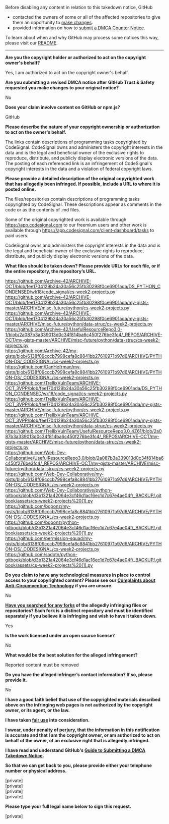Before disabling any content in relation to this takedown notice, GitHub
- contacted the owners of some or all of the affected repositories to give them an opportunity to [make changes](https://docs.github.com/en/github/site-policy/dmca-takedown-policy#a-how-does-this-actually-work).
- provided information on how to [submit a DMCA Counter Notice](https://docs.github.com/en/articles/guide-to-submitting-a-dmca-counter-notice).

To learn about when and why GitHub may process some notices this way, please visit our [README](https://github.com/github/dmca/blob/master/README.md#anatomy-of-a-takedown-notice).

---

**Are you the copyright holder or authorized to act on the copyright owner's behalf?**  
  
Yes, I am authorized to act on the copyright owner's behalf.  
  
**Are you submitting a revised DMCA notice after GitHub Trust & Safety requested you make changes to your original notice?**  
  
No  
  
**Does your claim involve content on GitHub or npm.js?**  
  
GitHub  
  
**Please describe the nature of your copyright ownership or authorization to act on the owner's behalf.**  
  
The links contain descriptions of programming tasks copyrighted by CodeSignal. CodeSignal owns and administers the copyright interests in the data and is the legal and beneficial owner of the exclusive rights to reproduce, distribute, and publicly display electronic versions of the data. The posting of each referenced link is an infringement of CodeSignal's copyright interests in the data and a violation of federal copyright laws.  
  
**Please provide a detailed description of the original copyrighted work that has allegedly been infringed. If possible, include a URL to where it is posted online.**  
  
The files/repositories contain descriptions of programming tasks copyrighted by CodeSignal. These descriptions appear as comments in the code or as the contents of .md files.  
  
Some of the original copyrighted work is available through https://app.codesignal.com to our freemium users and other work is available through https://app.codesignal.com/client-dashboard/tasks to paid users.  
  
CodeSignal owns and administers the copyright interests in the data and is the legal and beneficial owner of the exclusive rights to reproduce, distribute, and publicly display electronic versions of the data.  
  
**What files should be taken down? Please provide URLs for each file, or if the entire repository, the repository’s URL.**  
  
https://github.com/Archive-42/ARCHIVE-OCT/blob/fee1704129b24a30a56c25fb30298f0ce6901ada/DS_PYTHON_CONDENSED/wk18/code_signal/cs-week2-projects.py  
https://github.com/Archive-42/ARCHIVE-OCT/blob/fee1704129b24a30a56c25fb30298f0ce6901ada/my-gists-master/ARCHIVE/misc-future/python/cs-week2-projects.py  
https://github.com/Archive-42/ARCHIVE-OCT/blob/fee1704129b24a30a56c25fb30298f0ce6901ada/my-gists-master/ARCHIVE/misc-future/python/data-struc/cs-week2-projects.py  
https://github.com/Archive-42/UsefulResourceRepo3.0-1/blob/2a087b3a339013d0c34f814ba6c450f276be3fc4/_REPOS/ARCHIVE-OCT/my-gists-master/ARCHIVE/misc-future/python/data-struc/cs-week2-projects.py  
https://github.com/Archive-42/my-gists/blob/6138f09cccb7998cefa8c8841bb27610971b97d6/ARCHIVE/PYTHON-DS/_CODESIGNAL/cs-week2-projects.py  
https://github.com/DanHefrman/my-gists/blob/6138f09cccb7998cefa8c8841bb27610971b97d6/ARCHIVE/PYTHON-DS/_CODESIGNAL/cs-week2-projects.py  
https://github.com/TrellixVulnTeam/ARCHIVE-OCT_3VPP/blob/fee1704129b24a30a56c25fb30298f0ce6901ada/DS_PYTHON_CONDENSED/wk18/code_signal/cs-week2-projects.py  
https://github.com/TrellixVulnTeam/ARCHIVE-OCT_3VPP/blob/fee1704129b24a30a56c25fb30298f0ce6901ada/my-gists-master/ARCHIVE/misc-future/python/cs-week2-projects.py  
https://github.com/TrellixVulnTeam/ARCHIVE-OCT_3VPP/blob/fee1704129b24a30a56c25fb30298f0ce6901ada/my-gists-master/ARCHIVE/misc-future/python/data-struc/cs-week2-projects.py  
https://github.com/TrellixVulnTeam/UsefulResourceRepo3.0_4Z61/blob/2a087b3a339013d0c34f814ba6c450f276be3fc4/_REPOS/ARCHIVE-OCT/my-gists-master/ARCHIVE/misc-future/python/data-struc/cs-week2-projects.py  
https://github.com/Web-Dev-Collaborative/UsefulResourceRepo3.0/blob/2a087b3a339013d0c34f814ba6c450f276be3fc4/_REPOS/ARCHIVE-OCT/my-gists-master/ARCHIVE/misc-future/python/data-struc/cs-week2-projects.py  
https://github.com/Web-Dev-Collaborative/my-gists/blob/6138f09cccb7998cefa8c8841bb27610971b97d6/ARCHIVE/PYTHON-DS/_CODESIGNAL/cs-week2-projects.py  
https://github.com/Web-Dev-Collaborative/python-gitbook/blob/d3b1321a42064e3cf46d1ac16ec1d7c67e4ae04f/_BACKUP/.gitbook/assets/cs-week2-projects%20(1).py  
https://github.com/bgoonz/my-gists/blob/6138f09cccb7998cefa8c8841bb27610971b97d6/ARCHIVE/PYTHON-DS/_CODESIGNAL/cs-week2-projects.py  
https://github.com/bgoonz/python-gitbook/blob/d3b1321a42064e3cf46d1ac16ec1d7c67e4ae04f/_BACKUP/.gitbook/assets/cs-week2-projects%20(1).py  
https://github.com/permission-squad/my-gists/blob/6138f09cccb7998cefa8c8841bb27610971b97d6/ARCHIVE/PYTHON-DS/_CODESIGNAL/cs-week2-projects.py  
https://github.com/sadotn/python-gitbook/blob/d3b1321a42064e3cf46d1ac16ec1d7c67e4ae04f/_BACKUP/.gitbook/assets/cs-week2-projects%20(1).py  
  
**Do you claim to have any technological measures in place to control access to your copyrighted content? Please see our <a href="https://docs.github.com/articles/guide-to-submitting-a-dmca-takedown-notice#complaints-about-anti-circumvention-technology">Complaints about Anti-Circumvention Technology</a> if you are unsure.**  
  
No  
  
**<a href="https://docs.github.com/articles/dmca-takedown-policy#b-what-about-forks-or-whats-a-fork">Have you searched for any forks</a> of the allegedly infringing files or repositories? Each fork is a distinct repository and must be identified separately if you believe it is infringing and wish to have it taken down.**  
  
Yes  
  
**Is the work licensed under an open source license?**  
  
No  
  
**What would be the best solution for the alleged infringement?**  
  
Reported content must be removed  
  
**Do you have the alleged infringer’s contact information? If so, please provide it.**  
  
No  
  
**I have a good faith belief that use of the copyrighted materials described above on the infringing web pages is not authorized by the copyright owner, or its agent, or the law.**  
  
**I have taken <a href="https://www.lumendatabase.org/topics/22">fair use</a> into consideration.**  
  
**I swear, under penalty of perjury, that the information in this notification is accurate and that I am the copyright owner, or am authorized to act on behalf of the owner, of an exclusive right that is allegedly infringed.**  
  
**I have read and understand GitHub's <a href="https://docs.github.com/articles/guide-to-submitting-a-dmca-takedown-notice/">Guide to Submitting a DMCA Takedown Notice</a>.**  
  
**So that we can get back to you, please provide either your telephone number or physical address.**  
  
[private]  
[private]  
[private]    
[private]  
  
**Please type your full legal name below to sign this request.**  
  
[private]  
